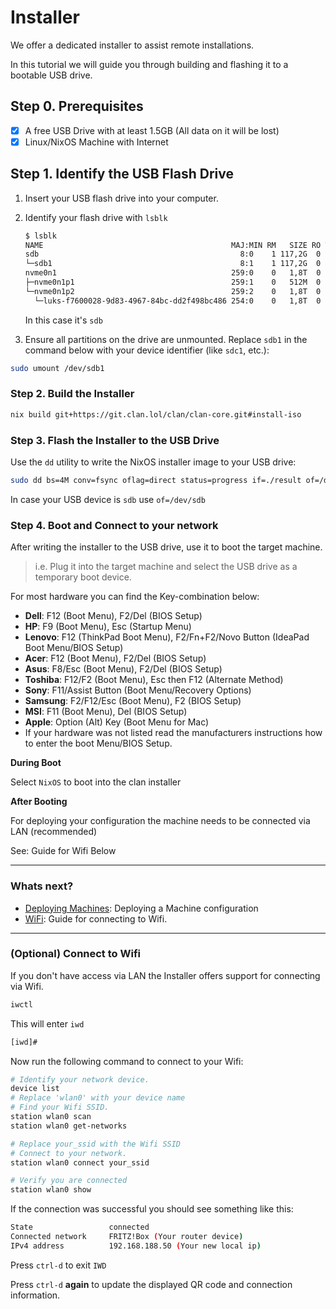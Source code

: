 # Installer

We offer a dedicated installer to assist remote installations.

In this tutorial we will guide you through building and flashing it to a bootable USB drive.

## Step 0. Prerequisites

- [x] A free USB Drive with at least 1.5GB (All data on it will be lost)
- [x] Linux/NixOS Machine with Internet

## Step 1. Identify the USB Flash Drive

1. Insert your USB flash drive into your computer.

2. Identify your flash drive with `lsblk`

    ```bash
    $ lsblk
    NAME                                          MAJ:MIN RM   SIZE RO TYPE  MOUNTPOINTS
    sdb                                             8:0    1 117,2G  0 disk
    └─sdb1                                          8:1    1 117,2G  0 part  /run/media/qubasa/INTENSO
    nvme0n1                                       259:0    0   1,8T  0 disk
    ├─nvme0n1p1                                   259:1    0   512M  0 part  /boot
    └─nvme0n1p2                                   259:2    0   1,8T  0 part
      └─luks-f7600028-9d83-4967-84bc-dd2f498bc486 254:0    0   1,8T  0 crypt /nix/store                                                                 /
    ```

    In this case it's `sdb`

3. Ensure all partitions on the drive are unmounted. Replace `sdb1` in the command below with your device identifier (like `sdc1`, etc.):

```bash
sudo umount /dev/sdb1
```

### Step 2. Build the Installer

```bash
nix build git+https://git.clan.lol/clan/clan-core.git#install-iso
```

### Step 3. Flash the Installer to the USB Drive

Use the `dd` utility to write the NixOS installer image to your USB drive:

```bash
sudo dd bs=4M conv=fsync oflag=direct status=progress if=./result of=/dev/sd<X>
```

In case your USB device is `sdb` use `of=/dev/sdb`

### Step 4. Boot and Connect to your network

After writing the installer to the USB drive, use it to boot the target machine.

> i.e. Plug it into the target machine and select the USB drive as a temporary boot device.

For most hardware you can find the Key-combination below:

- **Dell**: F12 (Boot Menu), F2/Del (BIOS Setup)
- **HP**: F9 (Boot Menu), Esc (Startup Menu)
- **Lenovo**: F12 (ThinkPad Boot Menu), F2/Fn+F2/Novo Button (IdeaPad Boot Menu/BIOS Setup)
- **Acer**: F12 (Boot Menu), F2/Del (BIOS Setup)
- **Asus**: F8/Esc (Boot Menu), F2/Del (BIOS Setup)
- **Toshiba**: F12/F2 (Boot Menu), Esc then F12 (Alternate Method)
- **Sony**: F11/Assist Button (Boot Menu/Recovery Options)
- **Samsung**: F2/F12/Esc (Boot Menu), F2 (BIOS Setup)
- **MSI**: F11 (Boot Menu), Del (BIOS Setup)
- **Apple**: Option (Alt) Key (Boot Menu for Mac)
- If your hardware was not listed read the manufacturers instructions how to enter the boot Menu/BIOS Setup.

**During Boot**

Select `NixOS` to boot into the clan installer

**After Booting**

For deploying your configuration the machine needs to be connected via LAN (recommended)

See: Guide for Wifi Below

---

### Whats next?

- [Deploying Machines](machines.md): Deploying a Machine configuration
- [WiFi](#optional-connect-to-wifi): Guide for connecting to Wifi.

---

### (Optional) Connect to Wifi

If you don't have access via LAN the Installer offers support for connecting via Wifi.

```bash
iwctl
```

This will enter `iwd`

```bash
[iwd]#
```

Now run the following command to connect to your Wifi:

```bash
# Identify your network device.
device list
# Replace 'wlan0' with your device name
# Find your Wifi SSID.
station wlan0 scan
station wlan0 get-networks

# Replace your_ssid with the Wifi SSID
# Connect to your network.
station wlan0 connect your_ssid

# Verify you are connected
station wlan0 show
```

If the connection was successful you should see something like this:

```bash
State                 connected                                                                                                                    
Connected network     FRITZ!Box (Your router device)                                                                                                         
IPv4 address          192.168.188.50 (Your new local ip)
```

Press `ctrl-d` to exit `IWD`

Press `ctrl-d` **again** to update the displayed QR code and connection information.
